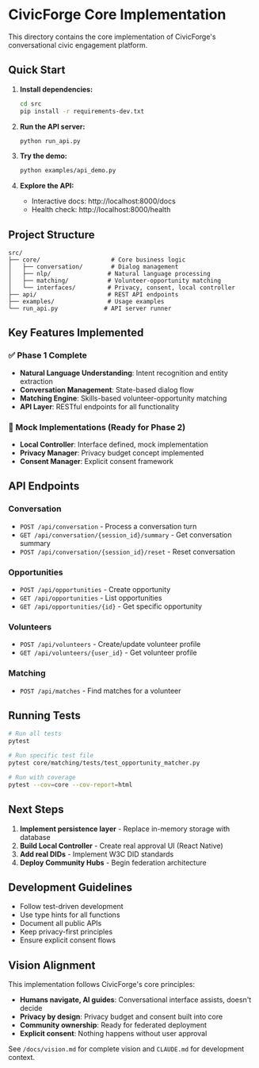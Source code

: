 # CivicForge Core Implementation

This directory contains the core implementation of CivicForge's conversational civic engagement platform.

## Quick Start

1. **Install dependencies:**
   ```bash
   cd src
   pip install -r requirements-dev.txt
   ```

2. **Run the API server:**
   ```bash
   python run_api.py
   ```

3. **Try the demo:**
   ```bash
   python examples/api_demo.py
   ```

4. **Explore the API:**
   - Interactive docs: http://localhost:8000/docs
   - Health check: http://localhost:8000/health

## Project Structure

```
src/
├── core/                    # Core business logic
│   ├── conversation/        # Dialog management
│   ├── nlp/                # Natural language processing
│   ├── matching/           # Volunteer-opportunity matching
│   └── interfaces/         # Privacy, consent, local controller
├── api/                    # REST API endpoints
├── examples/               # Usage examples
└── run_api.py             # API server runner
```

## Key Features Implemented

### ✅ Phase 1 Complete
- **Natural Language Understanding**: Intent recognition and entity extraction
- **Conversation Management**: State-based dialog flow
- **Matching Engine**: Skills-based volunteer-opportunity matching
- **API Layer**: RESTful endpoints for all functionality

### 🔧 Mock Implementations (Ready for Phase 2)
- **Local Controller**: Interface defined, mock implementation
- **Privacy Manager**: Privacy budget concept implemented
- **Consent Manager**: Explicit consent framework

## API Endpoints

### Conversation
- `POST /api/conversation` - Process a conversation turn
- `GET /api/conversation/{session_id}/summary` - Get conversation summary
- `POST /api/conversation/{session_id}/reset` - Reset conversation

### Opportunities
- `POST /api/opportunities` - Create opportunity
- `GET /api/opportunities` - List opportunities
- `GET /api/opportunities/{id}` - Get specific opportunity

### Volunteers
- `POST /api/volunteers` - Create/update volunteer profile
- `GET /api/volunteers/{user_id}` - Get volunteer profile

### Matching
- `POST /api/matches` - Find matches for a volunteer

## Running Tests

```bash
# Run all tests
pytest

# Run specific test file
pytest core/matching/tests/test_opportunity_matcher.py

# Run with coverage
pytest --cov=core --cov-report=html
```

## Next Steps

1. **Implement persistence layer** - Replace in-memory storage with database
2. **Build Local Controller** - Create real approval UI (React Native)
3. **Add real DIDs** - Implement W3C DID standards
4. **Deploy Community Hubs** - Begin federation architecture

## Development Guidelines

- Follow test-driven development
- Use type hints for all functions
- Document all public APIs
- Keep privacy-first principles
- Ensure explicit consent flows

## Vision Alignment

This implementation follows CivicForge's core principles:
- **Humans navigate, AI guides**: Conversational interface assists, doesn't decide
- **Privacy by design**: Privacy budget and consent built into core
- **Community ownership**: Ready for federated deployment
- **Explicit consent**: Nothing happens without user approval

See `/docs/vision.md` for complete vision and `CLAUDE.md` for development context.